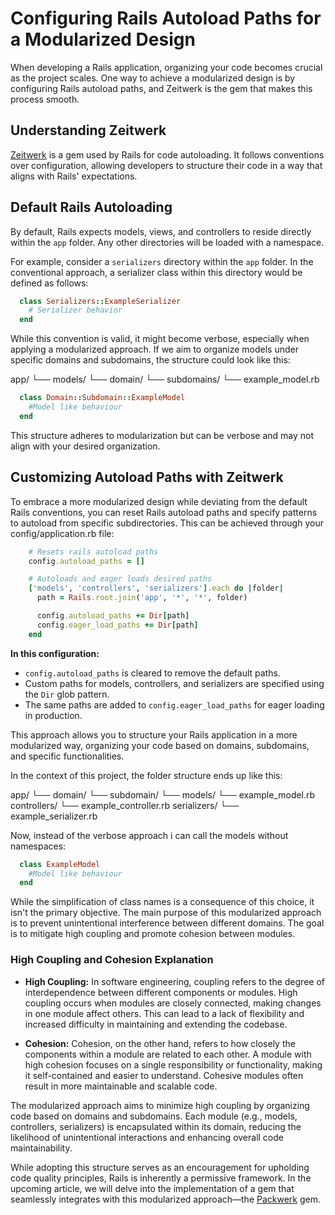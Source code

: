 # Configuring Rails Autoload Paths for a Modularized Design

When developing a Rails application, organizing your code becomes crucial as the project scales. One way to achieve a modularized design is by configuring Rails autoload paths, and Zeitwerk is the gem that makes this process smooth.

## Understanding Zeitwerk

[Zeitwerk](https://github.com/fxn/zeitwerk) is a gem used by Rails for code autoloading. It follows conventions over configuration, allowing developers to structure their code in a way that aligns with Rails' expectations.

## Default Rails Autoloading

By default, Rails expects models, views, and controllers to reside directly within the `app` folder. Any other directories will be loaded with a namespace.

For example, consider a `serializers` directory within the `app` folder. In the conventional approach, a serializer class within this directory would be defined as follows:

```ruby
  class Serializers::ExampleSerializer
    # Serializer behavior
  end
```

While this convention is valid, it might become verbose, especially when applying a modularized approach. If we aim to organize models under specific domains and subdomains, the structure could look like this:

app/
└── models/
└── domain/
└── subdomains/
└── example_model.rb

```rb
  class Domain::Subdomain::ExampleModel
    #Model like behaviour
  end
```

This structure adheres to modularization but can be verbose and may not align with your desired organization.

## Customizing Autoload Paths with Zeitwerk

To embrace a more modularized design while deviating from the default Rails conventions, you can reset Rails autoload paths and specify patterns to autoload from specific subdirectories. This can be achieved through your config/application.rb file:

```rb
    # Resets rails autoload paths
    config.autoload_paths = []

    # Autoloads and eager loads desired paths
    ['models', 'controllers', 'serializers'].each do |folder|
      path = Rails.root.join('app', '*', '*', folder)

      config.autoload_paths += Dir[path]
      config.eager_load_paths += Dir[path]
    end
```

**In this configuration:**

- `config.autoload_paths` is cleared to remove the default paths.
- Custom paths for models, controllers, and serializers are specified using the `Dir` glob pattern.
- The same paths are added to `config.eager_load_paths` for eager loading in production.

This approach allows you to structure your Rails application in a more modularized way, organizing your code based on domains, subdomains, and specific functionalities.

In the context of this project, the folder structure ends up like this:

app/
└── domain/
└── subdomain/
└── models/
└── example_model.rb
controllers/
└── example_controller.rb
serializers/
└── example_serializer.rb

Now, instead of the verbose approach i can call the models without namespaces:

```rb
  class ExampleModel
    #Model like behaviour
  end
```

While the simplification of class names is a consequence of this choice, it isn't the primary objective. The main purpose of this modularized approach is to prevent unintentional interference between different domains. The goal is to mitigate high coupling and promote cohesion between modules.

### High Coupling and Cohesion Explanation

- **High Coupling:** In software engineering, coupling refers to the degree of interdependence between different components or modules. High coupling occurs when modules are closely connected, making changes in one module affect others. This can lead to a lack of flexibility and increased difficulty in maintaining and extending the codebase.

- **Cohesion:** Cohesion, on the other hand, refers to how closely the components within a module are related to each other. A module with high cohesion focuses on a single responsibility or functionality, making it self-contained and easier to understand. Cohesive modules often result in more maintainable and scalable code.

The modularized approach aims to minimize high coupling by organizing code based on domains and subdomains. Each module (e.g., models, controllers, serializers) is encapsulated within its domain, reducing the likelihood of unintentional interactions and enhancing overall code maintainability.

While adopting this structure serves as an encouragement for upholding code quality principles, Rails is inherently a permissive framework. In the upcoming article, we will delve into the implementation of a gem that seamlessly integrates with this modularized approach—the [Packwerk](https://github.com/Shopify/packwerk) gem.
